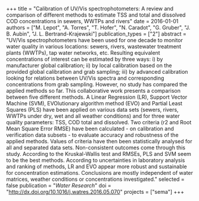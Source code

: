 +++
title = "Calibration of UV/Vis spectrophotometers: A review and comparison of different methods to estimate TSS and total and dissolved COD concentrations in sewers, WWTPs and rivers"
date = 2016-01-01
authors = ["M. Lepot", "A. Torres", "T. Hofer", "N. Caradot", "G. Gruber", "J. B. Aubin", "J. L. Bertrand-Krajewski"]
publication_types = ["2"]
abstract = "UV/Vis spectrophotometers have been used for one decade to monitor water quality in various locations: sewers, rivers, wastewater treatment plants (WWTPs), tap water networks, etc. Resulting equivalent concentrations of interest can be estimated by three ways: i) by manufacturer global calibration; ii) by local calibration based on the provided global calibration and grab sampling; iii) by advanced calibration looking for relations between UV/Vis spectra and corresponding concentrations from grab sampling. However, no study has compared the applied methods so far. This collaborative work presents a comparison between five different methods. A Linear Regression (LR), Support Vector Machine (SVM), EVOlutionary algorithm method (EVO) and Partial Least Squares (PLS) have been applied on various data sets (sewers, rivers, WWTPs under dry, wet and all weather conditions) and for three water quality parameters: TSS, COD total and dissolved. Two criteria (r2 and Root Mean Square Error RMSE) have been calculated - on calibration and verification data subsets - to evaluate accuracy and robustness of the applied methods. Values of criteria have then been statistically analysed for all and separated data sets. Non-consistent outcomes come through this study. According to the Kruskal-Wallis test and RMSEs, PLS and SVM seem to be the best methods. According to uncertainties in laboratory analysis and ranking of methods, LR and EVO appear more robust and sustainable for concentration estimations. Conclusions are mostly independent of water matrices, weather conditions or concentrations investigated."
selected = false
publication = "*Water Research*"
doi = "http://dx.doi.org/10.1016/j.watres.2016.05.070"
projects = ["sema"]
+++

